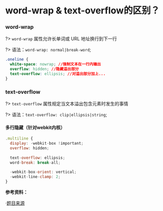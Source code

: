 # word-wrap & text-overflow的区别？
### word-wrap

?> `word-wrap` 属性允许长单词或 URL 地址换行到下一行

?> 语法：`word-wrap: normal|break-word`;

```css
.oneline {
  white-space: nowrap; //强制文本在一行内输出
  overflow: hidden; //隐藏溢出部分
  text-overflow: ellipsis; //对溢出部分加上...
}
```


### text-overflow

?> `text-overflow` 属性规定当文本溢出包含元素时发生的事情

?> 语法：`text-overflow: clip|ellipsis|string`;

#### 多行隐藏（针对webkit内核）

```js
.multiline {
  display: -webkit-box !important;
  overflow: hidden;
  
  text-overflow: ellipsis;
  word-break: break-all;
  
  -webkit-box-orient: vertical;
  -webkit-line-clamp: 2;
}
```

**参考资料：**

·[题目来源](https://segmentfault.com/a/1190000006890725)